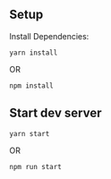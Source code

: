 ## Setup 

Install Dependencies:

```
yarn install
```

OR

```
npm install
```

## Start dev server

```
yarn start
```

OR

```
npm run start
```